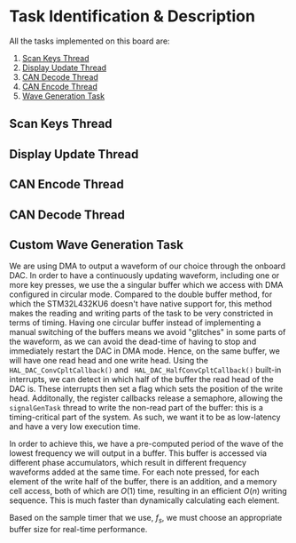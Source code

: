# Task Identification & Description

All the tasks implemented on this board are:
1. [Scan Keys Thread](#scan-keys-thread)
2. [Display Update Thread](#display-update-thread)
3. [CAN Decode Thread](#can-decode-thread)
4. [CAN Encode Thread](#can-encode-thread)
5. [Wave Generation Task](#custom-wave-generation-task)


## Scan Keys Thread

## Display Update Thread

## CAN Encode Thread

## CAN Decode Thread

## Custom Wave Generation Task

We are using DMA to output a waveform of our choice through the onboard DAC. In order to have a continuously updating waveform, including one or more key presses, we use the a singular buffer which we access with DMA configured in circular mode. Compared to the double buffer method, for which the STM32L432KU6 doesn't have native support for, this method makes the reading and writing parts of the task to be very constricted in terms of timing. 
Having one circular buffer instead of implementing a manual switching of the buffers means we avoid "glitches" in some parts of the waveform, as we can avoid the dead-time of having to stop and immediately restart the DAC in DMA mode. 
Hence, on the same buffer, we will have one read head and one write head.
Using the ```HAL_DAC_ConvCpltCallback()``` and ``` HAL_DAC_HalfConvCpltCallback()``` built-in interrupts, we can detect in which half of the buffer the read head of the DAC is. 
These interrupts then set a flag which sets the position of the write head.
Additonally, the register callbacks release a semaphore, allowing the ```signalGenTask``` thread to write the non-read part of the buffer: this is a timing-critical part of the system. As such, we want it to be as low-latency and have a very low execution time.
<!-- Idk if to include initial attempts of dynamic buffer writing -->
In order to achieve this, we have a pre-computed period of the wave of the lowest frequency we will output in a buffer. This buffer is accessed via different phase accumulators, which result in different frequency waveforms added at the same time. 
For each note pressed, for each element of the write half of the buffer, there is an addition, and a memory cell access, both of which are $O(1)$ time, resulting in an efficient $O(n)$ writing sequence. This is much faster than dynamically calculating each element. <!-- see about calling O(n) efficient lmao -->

Based on the sample timer that we use, $f_s$, we must choose an appropriate buffer size for real-time performance. 
